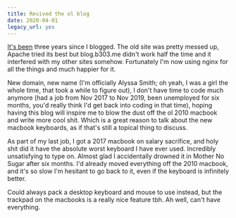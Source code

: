 ```yaml
---
title: Revived the ol blog
date: 2020-04-01
legacy_url: yes
---
```


[It's been](https://www.youtube.com/watch?v=8D-WVlRohQk) three years since I blogged. The old site was pretty messed up, Apache tried its best but blog.b303.me didn't work half the time and it interfered with my other sites somehow. Fortunately I'm now using nginx for all the things and much happier for it.

New domain, new name (I'm officially Alyssa Smith; oh yeah, I was a girl the whole time, that took a while to figure out), I don't have time to code much anymore (had a job from Nov 2017 to Nov 2019, been unemployed for six months, you'd really think I'd get back into coding in that time), hoping having this blog will inspire me to blow the dust off the ol 2010 macbook and write more cool shit. Which is a great reason to talk about the new macbook keyboards, as if that's still a topical thing to discuss.

As part of my last job, I got a 2017 macbook on salary sacrifice, and holy shit did it have the absolute worst keyboard I have ever used. Incredibly unsatisfying to type on. Almost glad I accidentally drowned it in Mother No Sugar after six months. I'd already moved everything off the 2010 macbook, and it's so slow I'm hesitant to go back to it, even if the keyboard is infinitely better.

Could always pack a desktop keyboard and mouse to use instead, but the trackpad on the macbooks is a really nice feature tbh. Ah well, can't have everything.
